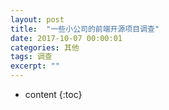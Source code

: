 ```yaml
---
layout: post
title:  "一些小公司的前端开源项目调查"
date: 2017-10-07 00:00:01
categories: 其他
tags: 调查
excerpt: ""
---
```


* content
{:toc}





























































